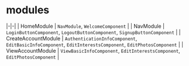 # modules
|-|-|
| HomeModule | `NavModule`, `WelcomeComponent` |
| NavModule | `LoginButtonComponent`, `LogoutButtonComponent`, `SignupButtonComponent`  | 
| CreateAccountModule | `AuthenticationInfoComponent`, `EditBasicInfoComponent`, `EditInterestsComponent`, `EditPhotosComponent` | 
| ViewAccountModule | `ViewBasicInfoComponent`, `EditInterestsComponent`, `EditPhotosComponent`  |
